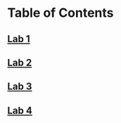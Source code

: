 # Table of Contents

## [Lab 1](lab1.md)

## [Lab 2](lab2.md)

## [Lab 3](lab3.md)

## [Lab 4](lab4.md)